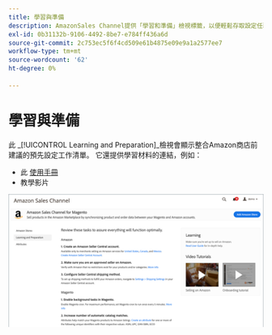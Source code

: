 ```yaml
---
title: 學習與準備
description: AmazonSales Channel提供「學習和準備」檢視標籤，以便輕鬆存取設定任務和資訊資源清單。
exl-id: 0b31132b-9106-4492-8be7-e784ff436a6d
source-git-commit: 2c753ec5f6f4cd509e61b4875e09e9a1a2577ee7
workflow-type: tm+mt
source-wordcount: '62'
ht-degree: 0%

---
```


# 學習與準備

此 _[!UICONTROL Learning and Preparation]_檢視會顯示整合Amazon商店前建議的預先設定工作清單。 它還提供學習材料的連結，例如：

- 此 [使用手冊](./overview.md)
- 教學影片

![學習與準備檢視](assets/learning-preparation.png)
